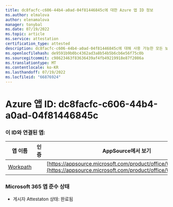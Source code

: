 ```yaml
---
title: dc8facfc-c606-44b4-a0ad-04f81446845c에 대한 Azure 앱 ID 정보
ms.author: elmalova
author: elenamalova
manager: tonybal
ms.date: 07/19/2022
ms.topic: article
ms.service: attestation
certification_type: attested
description: dc8facfc-c606-44b4-a0ad-04f81446845c에 대해 사용 가능한 모든 보안 및 규정 준수 정보입니다.
ms.openlocfilehash: de9591b9b0bc4362ad3a8b54b5b6cb6e56f75c0b
ms.sourcegitcommit: c98623463f83636439af4fb49219918e87f2086a
ms.translationtype: MT
ms.contentlocale: ko-KR
ms.lasthandoff: 07/19/2022
ms.locfileid: "66876924"
---
```

# <a name="azure-app-id-dc8facfc-c606-44b4-a0ad-04f81446845c"></a>Azure 앱 ID: dc8facfc-c606-44b4-a0ad-04f81446845c


### <a name="apps-associated-with-this-id"></a>이 ID와 연결된 앱:
| **앱 이름** | **인증** | **AppSource에서 보기** |
|--------------|---------------|-----------------------|
| [Workpath](../forward/WA200003898.md) |  | [https://appsource.microsoft.com/product/office/WA200003898](https://appsource.microsoft.com/product/office/WA200003898) |

### <a name="microsoft-365-app-compliance-status"></a>Microsoft 365 앱 준수 상태
- 게시자 Attestaton 상태: 완료됨
